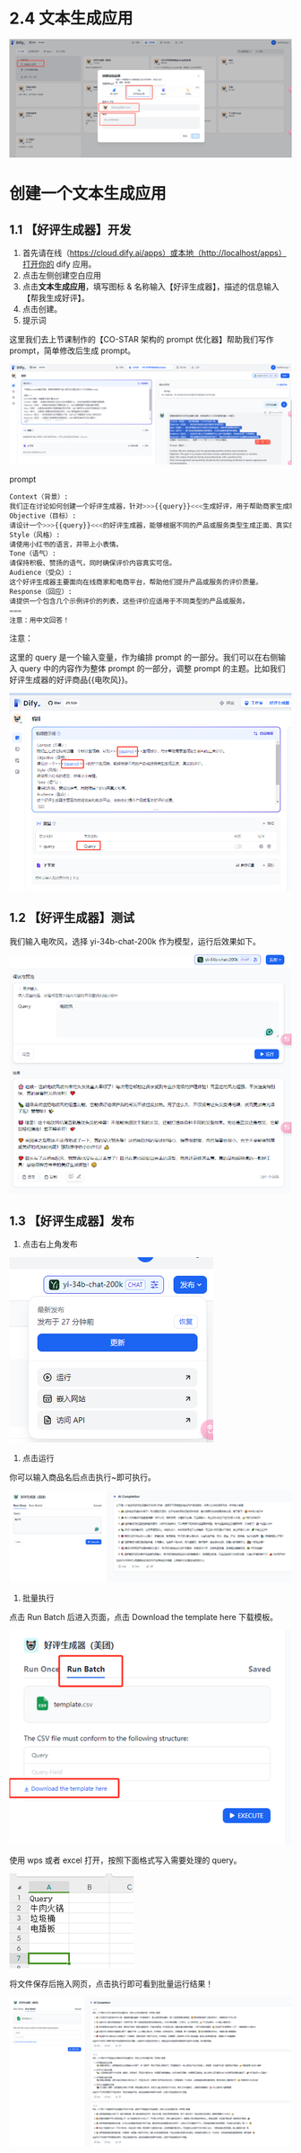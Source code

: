 # 2.4 文本生成应用

![](static/NKDDbrPjWone7xxeCHMcNdmFnyh.png)

# 创建一个文本生成应用

## 1.1 【好评生成器】开发

1. 首先请在线（https://cloud.dify.ai/apps）或本地（http://localhost/apps）打开你的 dify 应用。
2. 点击左侧创建空白应用
3. 点击**文本生成应用**，填写图标 & 名称输入【好评生成器】，描述的信息输入【帮我生成好评】。
4. 点击创建。
5. 提示词

这里我们去上节课制作的【CO-STAR 架构的 prompt 优化器】帮助我们写作 prompt，简单修改后生成 prompt。

![](static/IkoxbFMwCoUYtUxbNdoc5Pxinve.png)

prompt

```python
Context（背景）:
我们正在讨论如何创建一个好评生成器，针对>>>{{query}}<<<生成好评，用于帮助商家生成吸引顾客的正面评价。
Objective（目标）:
请设计一个>>>{{query}}<<<的好评生成器，能够根据不同的产品或服务类型生成正面、真实的评价。
Style（风格）:
请使用小红书的语言，并带上小表情。
Tone（语气）:
请保持积极、赞扬的语气，同时确保评价内容真实可信。
Audience（受众）:
这个好评生成器主要面向在线商家和电商平台，帮助他们提升产品或服务的评价质量。
Response（回应）:
请提供一个包含几个示例评价的列表，这些评价应适用于不同类型的产品或服务。
===
注意：用中文回答！
```

注意：

这里的 query 是一个输入变量，作为编排 prompt 的一部分。我们可以在右侧输入 query 中的内容作为整体 prompt 的一部分，调整 prompt 的主题。比如我们好评生成器的好评商品{{电吹风}}。

![](static/RktDbd50MoTYh6x7PEbcajfhnP0.png)

## 1.2 【好评生成器】测试

我们输入电吹风，选择 yi-34b-chat-200k 作为模型，运行后效果如下。

![](static/TrjrbBvngotd0dxk4Oec68aQnPc.png)

## 1.3 【好评生成器】发布

1. 点击右上角发布

![](static/LhYTbBFhxo5OI9xKVWqcaPtInne.png)

1. 点击运行

你可以输入商品名后点击执行~即可执行。

![](static/J8GRb0xSpo4VKIxzJM4culy7ntc.png)

1. 批量执行

点击 Run Batch 后进入页面，点击 Download the template here 下载模板。

![](static/T0P4bjv56ownA5xFUxkcY99TnWe.png)

使用 wps 或者 excel 打开，按照下面格式写入需要处理的 query。

![](static/Cqm2ba7Ynoa3Fex8y4qc4d9unSg.png)

将文件保存后拖入网页，点击执行即可看到批量运行结果！

![](static/KUy8bhk7ioZiXbx2DrVck5aqnHf.png)

